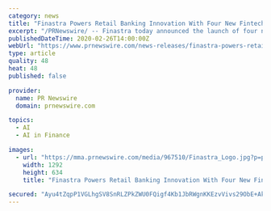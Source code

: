 ```yaml
---
category: news
title: "Finastra Powers Retail Banking Innovation With Four New Fintech Apps on FusionStore"
excerpt: "/PRNewswire/ -- Finastra today announced the launch of four new retail banking apps on FusionStore, the firm's app marketplace. Built during Finastra's"
publishedDateTime: 2020-02-26T14:00:00Z
webUrl: "https://www.prnewswire.com/news-releases/finastra-powers-retail-banking-innovation-with-four-new-fintech-apps-on-fusionstore-301011392.html"
type: article
quality: 48
heat: 48
published: false

provider:
  name: PR Newswire
  domain: prnewswire.com

topics:
  - AI
  - AI in Finance

images:
  - url: "https://mma.prnewswire.com/media/967510/Finastra_Logo.jpg?p=publish&p=facebook"
    width: 1292
    height: 634
    title: "Finastra Powers Retail Banking Innovation With Four New Fintech Apps on FusionStore"

secured: "Ayu4tZqpP1VGLhgSV8SnRLZPkZWU0FQigf4Kb1JbRWgnKKEzvVivs29ObE+Ak0jldRN8rdegFB2fmEkIZDekQ92UQeMs1G5LBkdJIPRx1ZR5QtpCGhrCLTeZDUSryRhjAEf+xdg3rZy3UsJ88neK3FoL51d4ptBOwKhGaOcE6JVu4OgYDj3gYVxIbSQm2+XblqMmjLb975hi0FwxNdQAssC8sa4sX2Hh/iok0HWsldd7mB8BfuWxHX31AU2wP6o5W3XcfepFRmVCxzO02G+GbDoJE+TdTwdlIf/Ze3agPCY1+HfTDdm4dEwe0HrXpydurg/gC5mScL7nWuuoBYPQeWUgoPaoVbPQhcae/bDCllFNsHayB+oMDflBpT/ClB7TuLa4py3b+jjZXh0izdaAKedDSPBmgiCmUhtLDTlahGLfY83FvUcmsUDhZgMkz0/QO1kwVJap5a6Z2K7Hcu7Jy3Vepa6o1NwlC/altJHeXSY=;N+fhDFee+plUlVJ5d/+PJw=="
---
```


